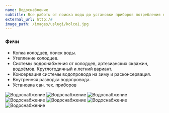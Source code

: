 ```yaml
---
name: Водоснабжение
subtitle: Все работы от поиска воды до установки приборов потребления на вашем участке под ключ
external_url: http:/#
image_path: /images/uslugi/kolco1.jpg
---
```


### Фичи
* Копка колодцев, поиск воды.
* Утепление колодцев.
* Системы водоснабжения от колодцев, артезианских скважин, водоёмов. Круглогодичный и летний вариант.
* Консервация системы водопровода на зиму и расконсервация.
* Внутренняя разводка водопровода.
* Установка сан. тех. приборов

![Водоснабжение](/images/uslugi/kolco1.jpg)
![Водоснабжение](/images/uslugi/kolco2.jpg)
![Водоснабжение](/images/uslugi/kolco3.jpg)
![Водоснабжение](/images/uslugi/kolco4.jpg)
![Водоснабжение](/images/uslugi/kolco5.jpg)
![Водоснабжение](/images/uslugi/kolodec1.jpg)
![Водоснабжение](/images/uslugi/kolodec2.jpg)
